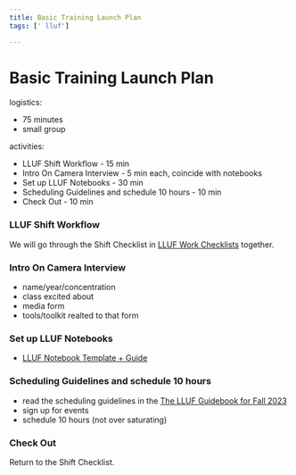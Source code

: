```yaml
---
title: Basic Training Launch Plan
tags: [' lluf']

---
```


# Basic Training Launch Plan

logistics:
* 75 minutes
* small group

activities:

* LLUF Shift Workflow - 15 min
* Intro On Camera Interview - 5 min each, coincide with notebooks
* Set up LLUF Notebooks - 30 min
* Scheduling Guidelines and schedule 10 hours - 10 min
* Check Out - 10 min

###  LLUF Shift Workflow
We will go through the Shift Checklist in [LLUF Work Checklists](/TLYzAVDPT_aHgIVIjMjKfQ) together. 

###  Intro On Camera Interview
* name/year/concentration
* class excited about
* media form
* tools/toolkit realted to that form

###  Set up LLUF Notebooks
* [LLUF Notebook Template + Guide](/SvD2GaqqSxiKt0jNxCXJ-A)

###  Scheduling Guidelines and schedule 10 hours
* read the scheduling guidelines in the [The LLUF Guidebook for Fall 2023](/Hd1PfV98Q3GXuE5gykSvEA)
* sign up for events
* schedule 10 hours (not over saturating)

###  Check Out
Return to the Shift Checklist.